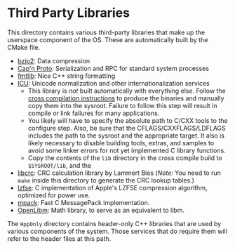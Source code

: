 # Third Party Libraries
This directory contains various third-party libraries that make up the userspace component of the OS. These are automatically built by the CMake file.

- [bzip2](https://sourceware.org/bzip2/): Data compression
- [Cap'n Proto](https://capnproto.org): Serialization and RPC for standard system processes
- [fmtlib](https://fmt.dev/latest/index.html): Nice C++ string formatting
- [ICU](https://unicode-org.github.io/icu): Unicode normalization and other internationalization services
    - This library is _not_ built automatically with everything else. Follow the [cross compilation instructions](https://unicode-org.github.io/icu/userguide/icu4c/build#how-to-cross-compile-icu) to produce the binaries and manually copy them into the sysroot. Failure to follow this step will result in compile or link failures for many applications.
    - You likely will have to specify the absolute path to C/CXX tools to the configure step. Also, be sure that the CFLAGS/CXXFLAGS/LDFLAGS includes the path to the sysroot and the appropriate target. It also is likely necessary to disable building tools, extras, and samples to avoid some linker errors for not yet implemented C library functions.
    - Copy the contents of the `lib` directory in the cross compile build to `$SYSROOT/lib`, and the 
- [libcrc](https://www.libcrc.org): CRC calculation library by Lammert Bies (_Note:_ You need to run `make` inside this directory to generate the CRC lookup tables.)
- [lzfse](https://github.com/lzfse/lzfse): C implementation of Apple's LZFSE compression algorithm, optimized for power use.
- [mpack](https://github.com/ludocode/mpack): Fast C MessagePack implementation.
- [OpenLibm](https://github.com/JuliaMath/openlibm): Math library, to serve as an equivalent to libm.

The `HppOnly` directory contains header-only C++ libraries that are used by various components of the system. Those services that do require them will refer to the header files at this path.
